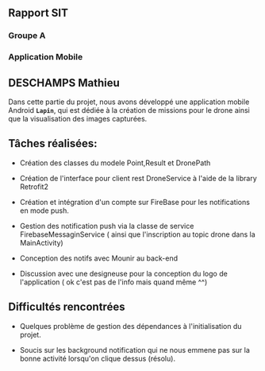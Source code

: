 
## Rapport SIT
### Groupe A
### Application Mobile

## DESCHAMPS Mathieu


Dans cette partie du projet, nous avons développé une application mobile Android **`Lapin`**, qui est dédiée à la création de missions pour le drone ainsi que la visualisation des images capturées.

## Tâches réalisées: 

- Création des classes du modele Point,Result et DronePath

- Création de l'interface pour client rest DroneService à l'aide de la library Retrofit2

- Création et intégration d'un compte sur FireBase pour les notifications en mode push.

- Gestion des notification push via la classe de service FirebaseMessaginService ( ainsi que l'inscription au topic drone dans la MainActivity)

- Conception des notifs avec Mounir au back-end

- Discussion avec une designeuse pour la conception du logo de l'application ( ok c'est pas de l'info mais quand même ^^)

## Difficultés rencontrées

- Quelques problème de gestion des dépendances à l'initialisation du projet.

- Soucis sur les background notification qui ne nous emmene pas sur la bonne activité lorsqu'on clique dessus (résolu).


  
